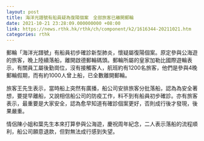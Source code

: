 ```yaml
---
layout: post
title: 海洋光譜號有船員疑為復陽個案　全部旅客已離開郵輪
date: 2021-10-21 23:28:09.000000000 +08:00
link: https://news.rthk.hk/rthk/ch/component/k2/1616344-20211021.htm
categories: rthk
---
```


郵輪「海洋光譜號」有船員初步確診新型肺炎，懷疑屬復陽個案。原定參與公海遊的旅客，晚上陸續落船，離開啟德郵輪碼頭。郵輪所屬的皇家加勒比國際遊輪表示，有關員工屬後勤崗位，沒有接觸客人，航班約有1200名旅客，他們是參與4晚郵輪假期，而有約1000人曾上船，已全數離開郵輪。

旅客王先生表示，當時船上突然有廣播，船公司安排旅客分批落船，認為為安全著想，要提早離船，又說相信船公司的防疫工作，料不到有船員初步確診。亦有旅客表示，最重要是大家安全，認為愈早知道有確診個案更好，否則成行後才發現，後果嚴重。

情侶陳小姐和葉先生本來打算參與公海遊，慶祝周年紀念，二人表示落船的流程順利，船公司願意退款，但對無法成行感到失望。
